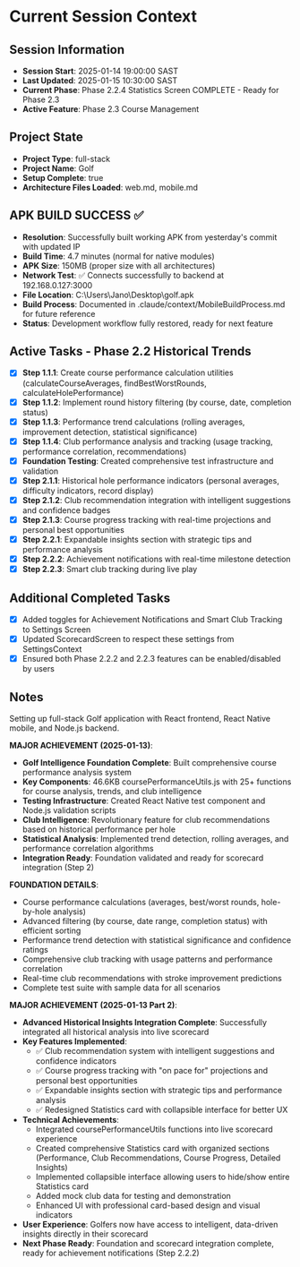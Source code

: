 # Current Session Context

## Session Information
- **Session Start**: 2025-01-14 19:00:00 SAST
- **Last Updated**: 2025-01-15 10:30:00 SAST
- **Current Phase**: Phase 2.2.4 Statistics Screen COMPLETE - Ready for Phase 2.3
- **Active Feature**: Phase 2.3 Course Management

## Project State
- **Project Type**: full-stack
- **Project Name**: Golf
- **Setup Complete**: true
- **Architecture Files Loaded**: web.md, mobile.md

## APK BUILD SUCCESS ✅
- **Resolution**: Successfully built working APK from yesterday's commit with updated IP
- **Build Time**: 4.7 minutes (normal for native modules)
- **APK Size**: 150MB (proper size with all architectures)
- **Network Test**: ✅ Connects successfully to backend at 192.168.0.127:3000
- **File Location**: C:\Users\Jano\Desktop\golf.apk
- **Build Process**: Documented in .claude/context/MobileBuildProcess.md for future reference
- **Status**: Development workflow fully restored, ready for next feature

## Active Tasks - Phase 2.2 Historical Trends
- [x] **Step 1.1.1**: Create course performance calculation utilities (calculateCourseAverages, findBestWorstRounds, calculateHolePerformance)
- [x] **Step 1.1.2**: Implement round history filtering (by course, date, completion status)
- [x] **Step 1.1.3**: Performance trend calculations (rolling averages, improvement detection, statistical significance)
- [x] **Step 1.1.4**: Club performance analysis and tracking (usage tracking, performance correlation, recommendations)
- [x] **Foundation Testing**: Created comprehensive test infrastructure and validation
- [x] **Step 2.1.1**: Historical hole performance indicators (personal averages, difficulty indicators, record display)
- [x] **Step 2.1.2**: Club recommendation integration with intelligent suggestions and confidence badges
- [x] **Step 2.1.3**: Course progress tracking with real-time projections and personal best opportunities
- [x] **Step 2.2.1**: Expandable insights section with strategic tips and performance analysis
- [x] **Step 2.2.2**: Achievement notifications with real-time milestone detection
- [x] **Step 2.2.3**: Smart club tracking during live play

## Additional Completed Tasks
- [x] Added toggles for Achievement Notifications and Smart Club Tracking to Settings Screen
- [x] Updated ScorecardScreen to respect these settings from SettingsContext
- [x] Ensured both Phase 2.2.2 and 2.2.3 features can be enabled/disabled by users

## Notes
Setting up full-stack Golf application with React frontend, React Native mobile, and Node.js backend.

**MAJOR ACHIEVEMENT (2025-01-13)**:
- **Golf Intelligence Foundation Complete**: Built comprehensive course performance analysis system
- **Key Components**: 46.6KB coursePerformanceUtils.js with 25+ functions for course analysis, trends, and club intelligence
- **Testing Infrastructure**: Created React Native test component and Node.js validation scripts
- **Club Intelligence**: Revolutionary feature for club recommendations based on historical performance per hole
- **Statistical Analysis**: Implemented trend detection, rolling averages, and performance correlation algorithms
- **Integration Ready**: Foundation validated and ready for scorecard integration (Step 2)

**FOUNDATION DETAILS**:
- Course performance calculations (averages, best/worst rounds, hole-by-hole analysis)
- Advanced filtering (by course, date range, completion status) with efficient sorting
- Performance trend detection with statistical significance and confidence ratings
- Comprehensive club tracking with usage patterns and performance correlation
- Real-time club recommendations with stroke improvement predictions
- Complete test suite with sample data for all scenarios

**MAJOR ACHIEVEMENT (2025-01-13 Part 2)**:
- **Advanced Historical Insights Integration Complete**: Successfully integrated all historical analysis into live scorecard
- **Key Features Implemented**:
  * ✅ Club recommendation system with intelligent suggestions and confidence indicators
  * ✅ Course progress tracking with "on pace for" projections and personal best opportunities
  * ✅ Expandable insights section with strategic tips and performance analysis
  * ✅ Redesigned Statistics card with collapsible interface for better UX
- **Technical Achievements**:
  * Integrated coursePerformanceUtils functions into live scorecard experience
  * Created comprehensive Statistics card with organized sections (Performance, Club Recommendations, Course Progress, Detailed Insights)
  * Implemented collapsible interface allowing users to hide/show entire Statistics card
  * Added mock club data for testing and demonstration
  * Enhanced UI with professional card-based design and visual indicators
- **User Experience**: Golfers now have access to intelligent, data-driven insights directly in their scorecard
- **Next Phase Ready**: Foundation and scorecard integration complete, ready for achievement notifications (Step 2.2.2)